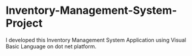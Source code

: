 # Inventory-Management-System-Project
I developed this Inventory Management System Application using Visual Basic Language on dot net platform.
